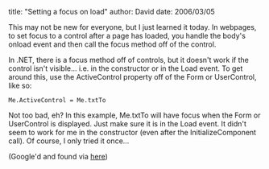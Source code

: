 
title: "Setting a focus on load"
author: David
date: 2006/03/05

This may not be new for everyone, but I just learned it today. In webpages, to set focus to a control after a page has loaded, you handle the body's onload event and then call the focus method off of the control.

In .NET, there is a focus method off of controls, but it doesn't work if the control isn't visible... i.e. in the constructor or in the Load event. To get around this, use the ActiveControl property off of the Form or UserControl, like so:

    Me.ActiveControl = Me.txtTo

Not too bad, eh? In this example, Me.txtTo will have focus when the Form or UserControl is displayed. Just make sure it is in the Load event. It didn't seem to work for me in the constructor (even after the InitializeComponent call). Of course, I only tried it once...

(Google'd and found via [here](http://www.devnewsgroups.net/group/microsoft.public.dotnet.framework.windowsforms/topic39467.aspx))
